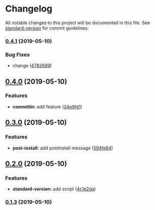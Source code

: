 # Changelog

All notable changes to this project will be documented in this file. See [standard-version](https://github.com/conventional-changelog/standard-version) for commit guidelines.

### [0.4.1](https://github.com/IvanSotelo/VueCursor/compare/v0.4.0...v0.4.1) (2019-05-10)


### Bug Fixes

* change ([4782669](https://github.com/IvanSotelo/VueCursor/commit/4782669))



## [0.4.0](https://github.com/IvanSotelo/VueCursor/compare/v0.3.0...v0.4.0) (2019-05-10)


### Features

* **commitlin:** add feature ([34e9fd1](https://github.com/IvanSotelo/VueCursor/commit/34e9fd1))



## [0.3.0](https://github.com/IvanSotelo/VueCursor/compare/v0.2.0...v0.3.0) (2019-05-10)


### Features

* **post-install:** add postinstall message ([594fe84](https://github.com/IvanSotelo/VueCursor/commit/594fe84))



## [0.2.0](https://github.com/IvanSotelo/VueCursor/compare/v0.1.3...v0.2.0) (2019-05-10)


### Features

* **standard-version:** add script ([4c1e2da](https://github.com/IvanSotelo/VueCursor/commit/4c1e2da))



### [0.1.3](https://github.com/IvanSotelo/VueCursor/compare/v0.1.2...v0.1.3) (2019-05-10)
